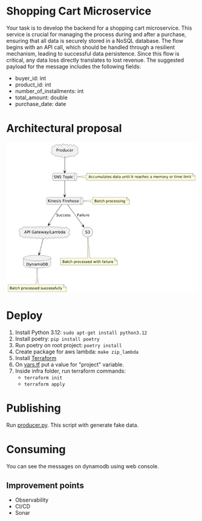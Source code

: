 # Shopping Cart Microservice

Your task is to develop the backend for a shopping cart microservice. This service is crucial for
managing the process during and after a purchase, ensuring that all data is securely stored in a
NoSQL database. The flow begins with an API call, which should be handled through a resilient
mechanism, leading to successful data persistence. Since this flow is critical, any data loss
directly translates to lost revenue.
The suggested payload for the message includes the following fields:
 - buyer_id: int
 - product_id: int
 - number_of_installments: int
 - total_amount: double
 - purchase_date: date


# Architectural proposal

![architecture](./architecture.png)

# Deploy

1. Install Python 3.12: `sudo apt-get install python3.12`
2. Install poetry: `pip install poetry`
3. Run poetry on root project: `poetry install`
4. Create package for aws lambda: `make zip_lambda`
5. Install [Terraform](https://developer.hashicorp.com/terraform/tutorials/aws-get-started/install-cli)
6. On [vars.tf](./infra/vars.tf) put a value for "project" variable.
7. Inside infra folder, run terraform commands:
   - `terraform init`
   - `terraform apply`

# Publishing
Run [producer.py](./producer.py). This script with generate fake data.

# Consuming
You can see the messages on dynamodb using web console.

## Improvement points

- Observability
- CI/CD
- Sonar
